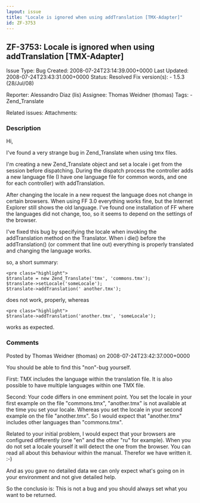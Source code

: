 ```yaml
---
layout: issue
title: "Locale is ignored when using addTranslation [TMX-Adapter]"
id: ZF-3753
---
```


ZF-3753: Locale is ignored when using addTranslation [TMX-Adapter]
------------------------------------------------------------------

 Issue Type: Bug Created: 2008-07-24T23:14:39.000+0000 Last Updated: 2008-07-24T23:43:31.000+0000 Status: Resolved Fix version(s): - 1.5.3 (28/Jul/08)
 
 Reporter:  Alessandro Diaz (lis)  Assignee:  Thomas Weidner (thomas)  Tags: - Zend\_Translate
 
 Related issues: 
 Attachments: 
### Description

Hi,

I've found a very strange bug in Zend\_Translate when using tmx files.

I'm creating a new Zend\_Translate object and set a locale i get from the session before dispatching. During the dispatch process the controller adds a new language file (I have one language file for common words, and one for each controller) with addTranslation.

After changing the locale in a new request the language does not change in certain browsers. When using FF 3.0 everything works fine, but the Internet Explorer still shows the old language. I've found one installation of FF where the languages did not change, too, so it seems to depend on the settings of the browser.

I've fixed this bug by specifying the locale when invoking the addTranslation method on the Translator. When i die() before the addTranslation() (or comment that line out) everything is properly translated and changing the language works.

so, a short summary:

 
    <pre class="highlight">
    $translate = new Zend_Translate('tmx', 'commons.tmx');
    $translate->setLocale('someLocale');
    $translate->addTranslation(' another.tmx');


does not work, properly, whereas

 
    <pre class="highlight">
    $translate->addTranslation('another.tmx', 'someLocale'); 


works as expected.

 

 

### Comments

Posted by Thomas Weidner (thomas) on 2008-07-24T23:42:37.000+0000

You should be able to find this "non"-bug yourself.

First: TMX includes the language within the translation file. It is also possible to have multiple languages within one TMX file.

Second: Your code differs in one emminent point. You set the locale in your first example on the file "commons.tmx", "another.tmx" is not available at the time you set your locale. Whereas you set the locale in your second example on the file "another.tmx". So I would expect that "another.tmx" includes other languages than "commons.tmx".

Related to your initial problem, I would expect that your browsers are configured differently (one "en" and the other "ru" for example). When you do not set a locale yourself it will detect the one from the browser. You can read all about this behaviour within the manual. Therefor we have written it. :-)

And as you gave no detailed data we can only expect what's going on in your environment and not give detailed help.

So the conclusio is: This is not a bug and you should always set what you want to be returned.

 

 